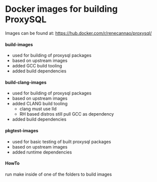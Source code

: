 # Docker images for building ProxySQL

Images can be found at:
https://hub.docker.com/r/renecannao/proxysql/

#### build-images
- used for building of proxysql packages
- based on upstream images
- added GCC build tooling
- added build dependencies

#### build-clang-images
- used for building of proxysql packages
- based on upstream images
- added CLANG build tooling
  - clang must use lld
  - RH based distros still pull GCC as dependency
- added build dependencies

#### pkgtest-images
- used for basic testing of built proxysql packages
- based on upstream images
- added runtime dependencies

#### HowTo
run make inside of one of the folders to build images
